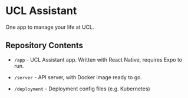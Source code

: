# UCL Assistant

One app to manage your life at UCL.

<!-- ![](./app/assets/images/icon.png) -->

## Repository Contents

* `/app` - UCL Assistant app. Written with React Native, requires Expo to run.

* `/server` - API server, with Docker image ready to go.

* `/deployment` - Deployment config files (e.g. Kubernetes)
